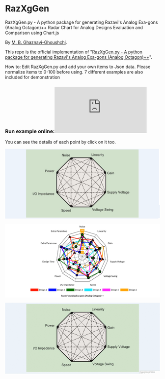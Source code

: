 # RazXgGen

RazXgGen.py - A python package for generating Razavi's Analog Exa-gons (Analog Octagon)++ 
Radar Chart for Analog Designs Evaluation and Comparison using Chart.js

By [M. B. Ghaznavi-Ghoushchi](https://github.com/ghoushchi).

This repo is the official implementation of "[RazXgGen.py - A python package for generating Razavi's Analog Exa-gons (Analog Octagon)++](https://github.com/yarpose/YARPOSE.RazXgGen)".

How to:
Edit RazXgGen.py and add your own items to Json data.
Please normalize items to 0-100 before using.
7 different examples are also included for demonstration

### Run example online:![DEMO](https://ghoushchi.github.io/ICS-HPC/EDA/RazXgGen/html/index6.html)

You can see the details of each point by click on it too.

![Conventional](video/octagon.png)

![Xagon](video/Xagon.png)


![Xagon](video/RazXgGen.gif)

